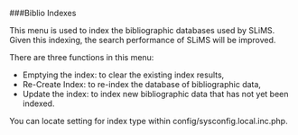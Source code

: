 ###Biblio Indexes

This menu is used to index the bibliographic databases used by SLiMS. Given this indexing, the search performance of SLiMS will be improved.

There are three functions in this menu:
- Emptying the index: to clear the existing index results,
- Re-Create Index: to re-index the database of bibliographic data,
- Update the index: to index new bibliographic data that has not yet been indexed.

You can locate setting for index type within config/sysconfig.local.inc.php.
